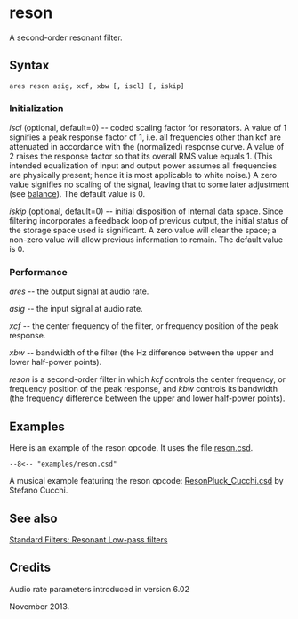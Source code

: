 <!--
id:reson
category:Signal Modifiers:Standard Filters:Resonant
-->
# reson
A second-order resonant filter.

## Syntax
``` csound-orc
ares reson asig, xcf, xbw [, iscl] [, iskip]
```

### Initialization

_iscl_ (optional, default=0) -- coded scaling factor for resonators. A value of 1 signifies a peak response factor of 1, i.e. all frequencies other than kcf are attenuated in accordance with the (normalized) response curve. A value of 2 raises the response factor so that its overall RMS value equals 1. (This intended equalization of input and output power assumes all frequencies are physically present; hence it is most applicable to white noise.) A zero value signifies no scaling of the signal, leaving that to some later adjustment (see [balance](../../opcodes/balance)). The default value is 0.

_iskip_ (optional, default=0) -- initial disposition of internal data space. Since filtering incorporates a feedback loop of previous output, the initial status of the storage space used is significant. A zero value will clear the space; a non-zero value will allow previous information to remain. The default value is 0.

### Performance

_ares_ -- the output signal at audio rate.

_asig_ -- the input signal at audio rate.

_xcf_ -- the center frequency of the filter, or frequency position of the peak response.

_xbw_ -- bandwidth of the filter (the Hz difference between the upper and lower half-power points).

_reson_ is a second-order filter in which _kcf_ controls the center frequency, or frequency position of the peak response, and _kbw_ controls its bandwidth (the frequency difference between the upper and lower half-power points).

## Examples

Here is an example of the reson opcode. It uses the file [reson.csd](../../examples/reson.csd).

``` csound-csd title="Example of the reson opcode." linenums="1"
--8<-- "examples/reson.csd"
```

A musical example featuring the reson opcode: [ResonPluck_Cucchi.csd](../../examples/musical/ResonPluck_Cucchi.csd) by Stefano Cucchi.

## See also

[Standard Filters: Resonant Low-pass filters](../../sigmod/standard)

## Credits

Audio rate parameters introduced in version 6.02

November 2013.
